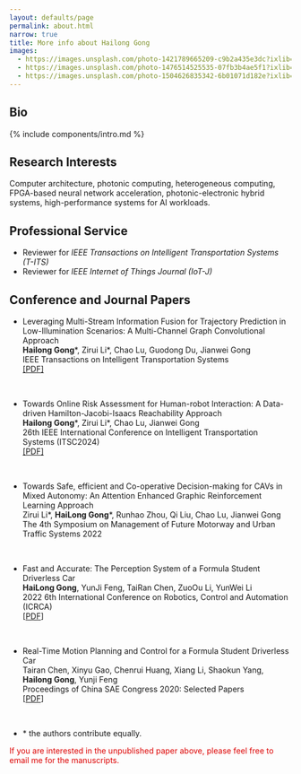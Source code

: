 ```yaml
---
layout: defaults/page
permalink: about.html
narrow: true
title: More info about Hailong Gong
images:
  - https://images.unsplash.com/photo-1421789665209-c9b2a435e3dc?ixlib=rb-0.3.5&ixid=eyJhcHBfaWQiOjEyMDd9&s=5b1016b885e7438c4633109d77368d4d&auto=format&fit=crop&w=1651&q=80
  - https://images.unsplash.com/photo-1476514525535-07fb3b4ae5f1?ixlib=rb-0.3.5&ixid=eyJhcHBfaWQiOjEyMDd9&s=468a8c18f5d811cf03c654b653b5089e&auto=format&fit=crop&w=1650&q=80
  - https://images.unsplash.com/photo-1504626835342-6b01071d182e?ixlib=rb-0.3.5&ixid=eyJhcHBfaWQiOjEyMDd9&s=975855d515c9d56352ee3bfe74287f2b&auto=format&fit=crop&w=1651&q=80
---
```


## Bio

{% include components/intro.md %}
<br />

## Research Interests
Computer architecture, photonic computing, heterogeneous computing, FPGA-based neural network acceleration, 
photonic-electronic hybrid systems, high-performance systems for AI workloads.


## Professional Service

- Reviewer for *IEEE Transactions on Intelligent Transportation Systems (T-ITS)*  
- Reviewer for *IEEE Internet of Things Journal (IoT-J)*

## Conference and Journal Papers

- Leveraging Multi-Stream Information Fusion for Trajectory Prediction in Low-Illumination Scenarios: A Multi-Channel Graph Convolutional Approach<br>
  **Hailong Gong**\*, Zirui Li\*, Chao Lu, Guodong Du, Jianwei Gong<br>
  IEEE Transactions on Intelligent Transportation Systems<br>
  [[PDF]](https://ieeexplore.ieee.org/abstract/document/10310658)
<br />

- Towards Online Risk Assessment for Human-robot Interaction: A Data-driven Hamilton-Jacobi-Isaacs Reachability Approach<br>
  **Hailong Gong**\*, Zirui Li\*, Chao Lu, Jianwei Gong<br>
26th IEEE International Conference on Intelligent Transportation Systems (ITSC2024)<br>
[[PDF]](https://ieeexplore.ieee.org/abstract/document/10421853)
<br />

- Towards Safe, efficient and Co-operative Decision-making for CAVs in Mixed Autonomy: An Attention Enhanced Graphic Reinforcement Learning Approach<br>
  Zirui Li\*, **HaiLong Gong**\*, Runhao Zhou, Qi Liu, Chao Lu, Jianwei Gong<br>
The 4th Symposium on Management of Future Motorway and Urban Traffic Systems 2022
<br />

- Fast and Accurate: The Perception System of a Formula Student Driverless Car<br>
  **HaiLong Gong**, YunJi Feng, TaiRan Chen, ZuoOu Li, YunWei Li<br>
  2022 6th International Conference on Robotics, Control and Automation (ICRCA)<br>
  [[PDF](https://ieeexplore.ieee.org/abstract/document/9828892)]
<br />

- Real-Time Motion Planning and Control for a Formula Student Driverless Car<br>
  Tairan Chen, Xinyu Gao, Chenrui Huang, Xiang Li, Shaokun Yang, **Hailong Gong**, Yunji Feng<br>
  Proceedings of China SAE Congress 2020: Selected Papers<br>
  [[PDF](https://link.springer.com/chapter/10.1007/978-981-16-2090-4_12)]
<br />

- \* the authors contribute equally.

<font color="#dd0000">If you are interested in the unpublished paper above, please feel free to email me for the manuscripts.</font>
